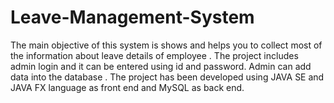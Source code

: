 # Leave-Management-System
The main objective of this system is shows and helps you to collect most of the information about leave details of employee . The project includes admin login and it can be entered using id and password. Admin can add data into the database . The project has been developed using JAVA SE and JAVA FX language as front end and MySQL as back end.
